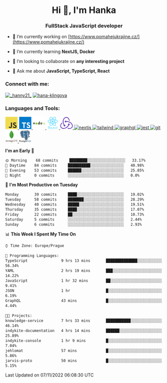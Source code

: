 <h1 align="center">Hi 👋, I'm Hanka</h1>
<h3 align="center">FullStack JavaScript developer</h3>

- 🔭 I’m currently working on [https://www.pomahejukrajine.cz/](https://www.pomahejukrajine.cz/)

- 🌱 I’m currently learning **NextJS, Docker**

- 👯 I’m looking to collaborate on **any interesting project**

- 💬 Ask me about **JavaScript, TypeScript, React**

<h3 align="left">Connect with me:</h3>
<p align="left">
<a href="https://twitter.com/_hanny21_" target="blank"><img align="center" src="https://raw.githubusercontent.com/rahuldkjain/github-profile-readme-generator/master/src/images/icons/Social/twitter.svg" alt="_hanny21_" height="30" width="40" /></a>
<a href="https://linkedin.com/in/hana-klingova" target="blank"><img align="center" src="https://raw.githubusercontent.com/rahuldkjain/github-profile-readme-generator/master/src/images/icons/Social/linked-in-alt.svg" alt="hana-klingova" height="30" width="40" /></a>
</p>

<h3 align="left">Languages and Tools:</h3>
<p align="left"> 
<a href="https://developer.mozilla.org/en-US/docs/Web/JavaScript" target="_blank" rel="noreferrer"> <img src="https://raw.githubusercontent.com/devicons/devicon/master/icons/javascript/javascript-original.svg" alt="javascript" width="40" height="40"/> </a> 
<a href="https://www.typescriptlang.org/" target="_blank" rel="noreferrer"> <img src="https://raw.githubusercontent.com/devicons/devicon/master/icons/typescript/typescript-original.svg" alt="typescript" width="40" height="40"/> </a> 
<a href="https://nodejsorg" target="_blank" rel="noreferrer"> <img src="https://raw.githubusercontent.com/devicons/devicon/master/icons/nodejs/nodejs-original-wordmark.svg" alt="nodejs" width="40" height="40"/> </a> 
<a href="https://reactjs.org/" target="_blank" rel="noreferrer"> <img src="https://raw.githubusercontent.com/devicons/devicon/master/icons/react/react-original-wordmark.svg" alt="react" width="40" height="40"/> </a> 
<a href="https://redux.js.org" target="_blank" rel="noreferrer"> <img src="https://raw.githubusercontent.com/devicons/devicon/master/icons/redux/redux-original.svg" alt="redux" width="40" height="40"/> </a> 
<a href="https://nextjs.org/" target="_blank" rel="noreferrer"> <img src="https://cdn.worldvectorlogo.com/logos/nextjs-2.svg" alt="nextjs" width="40" height="40"/> </a> 
<a href="https://tailwindcss.com/" target="_blank" rel="noreferrer"> <img src="https://www.vectorlogo.zone/logos/tailwindcss/tailwindcss-icon.svg" alt="tailwind" width="40" height="40"/> </a> 
<a href="https://graphql.org" target="_blank" rel="noreferrer"> <img src="https://www.vectorlogo.zone/logos/graphql/graphql-icon.svg" alt="graphql" width="40" height="40"/> </a> 
<a href="https://jestjs.io" target="_blank" rel="noreferrer"> <img src="https://www.vectorlogo.zone/logos/jestjsio/jestjsio-icon.svg" alt="jest" width="40" height="40"/> </a> 
<a href="https://git-scm.com/" target="_blank" rel="noreferrer"> <img src="https://www.vectorlogo.zone/logos/git-scm/git-scm-icon.svg" alt="git" width="40" height="40"/> </a> 
<a href="https://www.mongodb.com/" target="_blank" rel="noreferrer"> <img src="https://raw.githubusercontent.com/devicons/devicon/master/icons/mongodb/mongodb-original-wordmark.svg" alt="mongodb" width="40" height="40"/> </a>  
<a href="https://www.postgresql.org" target="_blank" rel="noreferrer"> <img src="https://raw.githubusercontent.com/devicons/devicon/master/icons/postgresql/postgresql-original-wordmark.svg" alt="postgresql" width="40" height="40"/> </a> 
</p>

<!--START_SECTION:waka-->
**I'm an Early 🐤** 

```text
🌞 Morning    68 commits     ████████░░░░░░░░░░░░░░░░░   33.17% 
🌆 Daytime    84 commits     ██████████░░░░░░░░░░░░░░░   40.98% 
🌃 Evening    53 commits     ██████░░░░░░░░░░░░░░░░░░░   25.85% 
🌙 Night      0 commits      ░░░░░░░░░░░░░░░░░░░░░░░░░   0.0%

```
📅 **I'm Most Productive on Tuesday** 

```text
Monday       39 commits     ████░░░░░░░░░░░░░░░░░░░░░   19.02% 
Tuesday      58 commits     ███████░░░░░░░░░░░░░░░░░░   28.29% 
Wednesday    40 commits     █████░░░░░░░░░░░░░░░░░░░░   19.51% 
Thursday     35 commits     ████░░░░░░░░░░░░░░░░░░░░░   17.07% 
Friday       22 commits     ██░░░░░░░░░░░░░░░░░░░░░░░   10.73% 
Saturday     5 commits      ░░░░░░░░░░░░░░░░░░░░░░░░░   2.44% 
Sunday       6 commits      ░░░░░░░░░░░░░░░░░░░░░░░░░   2.93%

```


📊 **This Week I Spent My Time On** 

```text
⌚︎ Time Zone: Europe/Prague

💬 Programming Languages: 
TypeScript               9 hrs 13 mins       ██████████████░░░░░░░░░░░   56.34% 
YAML                     2 hrs 19 mins       ███░░░░░░░░░░░░░░░░░░░░░░   14.22% 
JavaScript               1 hr 32 mins        ██░░░░░░░░░░░░░░░░░░░░░░░   9.41% 
JSON                     1 hr                █░░░░░░░░░░░░░░░░░░░░░░░░   6.19% 
GraphQL                  43 mins             █░░░░░░░░░░░░░░░░░░░░░░░░   4.44%

🐱‍💻 Projects: 
knowledge-service        7 hrs 33 mins       ███████████░░░░░░░░░░░░░░   46.14% 
indykite-documentation   4 hrs 14 mins       ██████░░░░░░░░░░░░░░░░░░░   25.89% 
indykite-console         1 hr 9 mins         █░░░░░░░░░░░░░░░░░░░░░░░░   7.04% 
jehlomat                 57 mins             █░░░░░░░░░░░░░░░░░░░░░░░░   5.86% 
jarvis-proto             50 mins             █░░░░░░░░░░░░░░░░░░░░░░░░   5.15%

```


 Last Updated on 07/11/2022 06:08:30 UTC
<!--END_SECTION:waka-->
